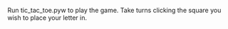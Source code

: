 Run tic_tac_toe.pyw to play the game. Take turns clicking the square you wish to place your letter in.
